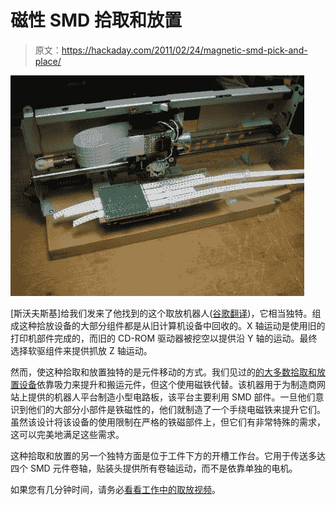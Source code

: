 # 磁性 SMD 拾取和放置

> 原文：<https://hackaday.com/2011/02/24/magnetic-smd-pick-and-place/>

![magnetic_pick_and_place](img/a742ed1b464d8bba73a321b8b5760bdf.png "magnetic_pick_and_place")

[斯沃夫斯基]给我们发来了他找到的这个取放机器人([谷歌翻译](http://translate.google.com/translate?hl=en&sl=ru&tl=en&u=http%3A%2F%2Fwww.marsohod.org%2Findex.php%2Fprojects%2F138-cloning))，它相当独特。组成这种拾放设备的大部分组件都是从旧计算机设备中回收的。X 轴运动是使用旧的打印机部件完成的，而旧的 CD-ROM 驱动器被挖空以提供沿 Y 轴的运动。最终选择软驱组件来提供抓放 Z 轴运动。

然而，使这种拾取和放置独特的是元件移动的方式。我们见过的[的大多数](http://hackaday.com/2011/02/08/update-open-source-pick-and-place/)[拾取和放置设备](http://hackaday.com/2011/02/21/diy-pick-and-place-seems-easy-to-build/)依靠吸力来提升和搬运元件，但这个使用磁铁代替。该机器用于为制造商网站上提供的机器人平台制造小型电路板，该平台主要利用 SMD 部件。一旦他们意识到他们的大部分小部件是铁磁性的，他们就制造了一个手绕电磁铁来提升它们。虽然该设计将该设备的使用限制在严格的铁磁部件上，但它们有非常特殊的需求，这可以完美地满足这些需求。

这种拾取和放置的另一个独特方面是位于工件下方的开槽工作台。它用于传送多达四个 SMD 元件卷轴，贴装头提供所有卷轴运动，而不是依靠单独的电机。

如果您有几分钟时间，请务必[看看工作中的取放视频](http://www.marsohod.oimg/stories/videos/set-comp.flv)。